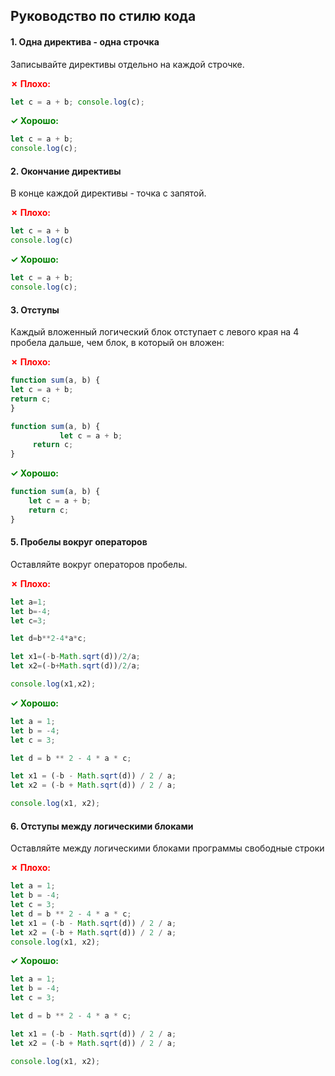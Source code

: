 ## Руководство по стилю кода
#### 1. Одна директива - одна строчка
Записывайте директивы отдельно на каждой строчке.

<span style="color: red; font-weight: bold">✗ Плохо:</span>
```javascript
let c = a + b; console.log(c);
```

<span style="color: green; font-weight: bold">✓ Хорошо:</span>
```javascript
let c = a + b;
console.log(c);
```
#### 2. Окончание директивы
В конце каждой директивы - точка с запятой.

<span style="color: red; font-weight: bold">✗ Плохо:</span>
```javascript
let c = a + b
console.log(c)
```

<span style="color: green; font-weight: bold">✓ Хорошо:</span>
```javascript
let c = a + b;
console.log(c);
```

#### 3. Отступы
Каждый вложенный логический блок отступает с левого края на 4 пробела дальше, чем блок, в который он вложен:

<span style="color: red; font-weight: bold">✗ Плохо:</span>
```javascript
function sum(a, b) {
let c = a + b;
return c;
}

function sum(a, b) {
           let c = a + b;
     return c;
}
```

<span style="color: green; font-weight: bold">✓ Хорошо:</span>
```javascript
function sum(a, b) {
    let c = a + b;
    return c;
}
```


#### 5. Пробелы вокруг операторов
Оставляйте вокруг операторов пробелы.

<span style="color: red; font-weight: bold">✗ Плохо:</span>
```javascript
let a=1;
let b=-4;
let c=3;

let d=b**2-4*a*c;

let x1=(-b-Math.sqrt(d))/2/a;
let x2=(-b+Math.sqrt(d))/2/a;

console.log(x1,x2);
```

<span style="color: green; font-weight: bold">✓ Хорошо:</span>
```javascript
let a = 1;
let b = -4;
let c = 3;

let d = b ** 2 - 4 * a * c;

let x1 = (-b - Math.sqrt(d)) / 2 / a;
let x2 = (-b + Math.sqrt(d)) / 2 / a;

console.log(x1, x2);
```

#### 6. Отступы между логическими блоками
Оставляйте между логическими блоками программы свободные строки

<span style="color: red; font-weight: bold">✗ Плохо:</span>
```javascript
let a = 1;
let b = -4;
let c = 3;
let d = b ** 2 - 4 * a * c;
let x1 = (-b - Math.sqrt(d)) / 2 / a;
let x2 = (-b + Math.sqrt(d)) / 2 / a;
console.log(x1, x2);
```

<span style="color: green; font-weight: bold">✓ Хорошо:</span>
```javascript
let a = 1;
let b = -4;
let c = 3;

let d = b ** 2 - 4 * a * c;

let x1 = (-b - Math.sqrt(d)) / 2 / a;
let x2 = (-b + Math.sqrt(d)) / 2 / a;

console.log(x1, x2);
```
